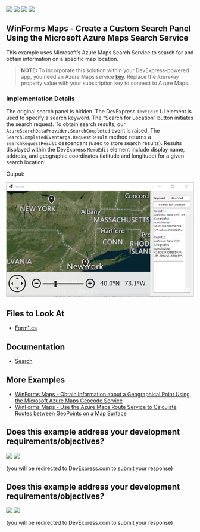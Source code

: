<!-- default badges list -->
![](https://img.shields.io/endpoint?url=https://codecentral.devexpress.com/api/v1/VersionRange/888577927/24.2.2%2B)
[![](https://img.shields.io/badge/Open_in_DevExpress_Support_Center-FF7200?style=flat-square&logo=DevExpress&logoColor=white)](https://supportcenter.devexpress.com/ticket/details/T1263358)
[![](https://img.shields.io/badge/📖_How_to_use_DevExpress_Examples-e9f6fc?style=flat-square)](https://docs.devexpress.com/GeneralInformation/403183)
[![](https://img.shields.io/badge/💬_Leave_Feedback-feecdd?style=flat-square)](#does-this-example-address-your-development-requirementsobjectives)
<!-- default badges end -->
## WinForms Maps - Create a Custom Search Panel Using the Microsoft Azure Maps Search Service

This example uses Microsoft’s Azure Maps Search Service to search for and obtain information on a specific map location. 

> **NOTE:**
> To incorporate this solution within your DevExpress-powered app, you need an Azure Maps service [key](https://learn.microsoft.com/en-us/azure/azure-maps/quick-demo-map-app#get-the-subscription-key-for-your-account). Replace the `AzureKey` property value with your subscription key to connect to Azure Maps.

### Implementation Details 

The original search panel is hidden. The DevExpress `TextEdit` UI element is used to specify a search keyword.  The “Search for Location” button initiates the search request. To obtain search results, our `AzureSearchDataProvider.SearchCompleted` event is raised. The `SearchCompletedEventArgs.RequestResult` method returns a `SearchRequestResult` descendant (used to store search results). Results displayed within the DevExpress `MemoEdit` element include display name, address, and geographic coordinates (latitude and longitude) for a given search location: 

Output: 

![](/image/image.png)

## Files to Look At

* [Form1.cs](./CS/AzureMapSearch/Form1.cs) 

## Documentation

* [Search](https://docs.devexpress.com/WindowsForms/16711/controls-and-libraries/map-control/gis-data/search?v=24.2)

## More Examples 

- [WinForms Maps - Obtain Information about a Geographical Point Using the Microsoft Azure Maps Geocode Service](https://github.com/DevExpress-Examples/map-for-winforms-azure-geocoding)
- [WinForms Maps - Use the Azure Maps Route Service to Calculate Routes between GeoPoints on a Map Surface](https://github.com/DevExpress-Examples/map-for-winforms-azure-routing)
  
## Does this example address your development requirements/objectives?

[<img src="https://www.devexpress.com/support/examples/i/yes-button.svg"/>](https://www.devexpress.com/support/examples/survey.xml?utm_source=github&utm_campaign=map-for-winforms-azure-search&~~~was_helpful=yes) [<img src="https://www.devexpress.com/support/examples/i/no-button.svg"/>](https://www.devexpress.com/support/examples/survey.xml?utm_source=github&utm_campaign=map-for-winforms-azure-search&~~~was_helpful=no)

(you will be redirected to DevExpress.com to submit your response)
<!-- feedback end -->
<!-- feedback -->
## Does this example address your development requirements/objectives?

[<img src="https://www.devexpress.com/support/examples/i/yes-button.svg"/>](https://www.devexpress.com/support/examples/survey.xml?utm_source=github&utm_campaign=map-for-winforms-azure-search&~~~was_helpful=yes) [<img src="https://www.devexpress.com/support/examples/i/no-button.svg"/>](https://www.devexpress.com/support/examples/survey.xml?utm_source=github&utm_campaign=map-for-winforms-azure-search&~~~was_helpful=no)

(you will be redirected to DevExpress.com to submit your response)
<!-- feedback end -->
